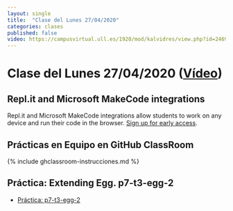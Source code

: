 ```yaml
---
layout: single
title:  "Clase del Lunes 27/04/2020"
categories: clases
published: false
video: https://campusvirtual.ull.es/1920/mod/kalvidres/view.php?id=246994&forceview=1
---
```


# Clase del Lunes 27/04/2020  ([Vídeo]({{page.video}}))


## Repl.it and Microsoft MakeCode integrations 

Repl.it and Microsoft MakeCode integrations allow students to work on any device and run their code in the browser. [Sign up for early access](https://forms.gle/sabieEpfWaXTg16k6).


## Prácticas en Equipo en GitHub ClassRoom

{% include ghclassroom-instrucciones.md %}

## Práctica: Extending Egg. p7-t3-egg-2

* [Práctica: p7-t3-egg-2]({{site.baseurl}}/tema3-analisis-descendente-predictivo-recursivo/practicas/p7-t3-egg-2/)